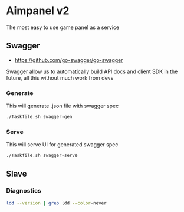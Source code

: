 # Aimpanel v2

The most easy to use game panel as a service

## Swagger

* https://github.com/go-swagger/go-swagger

Swagger allow us to automatically build API docs and client SDK in the future, 
all this without much work from devs

### Generate

This will generate .json file with swagger spec

```bash
./Taskfile.sh swagger-gen
```

### Serve

This will serve UI for generated swagger spec

```bash
./Taskfile.sh swagger-serve
```

## Slave

### Diagnostics

```bash
ldd --version | grep ldd --color=never
```